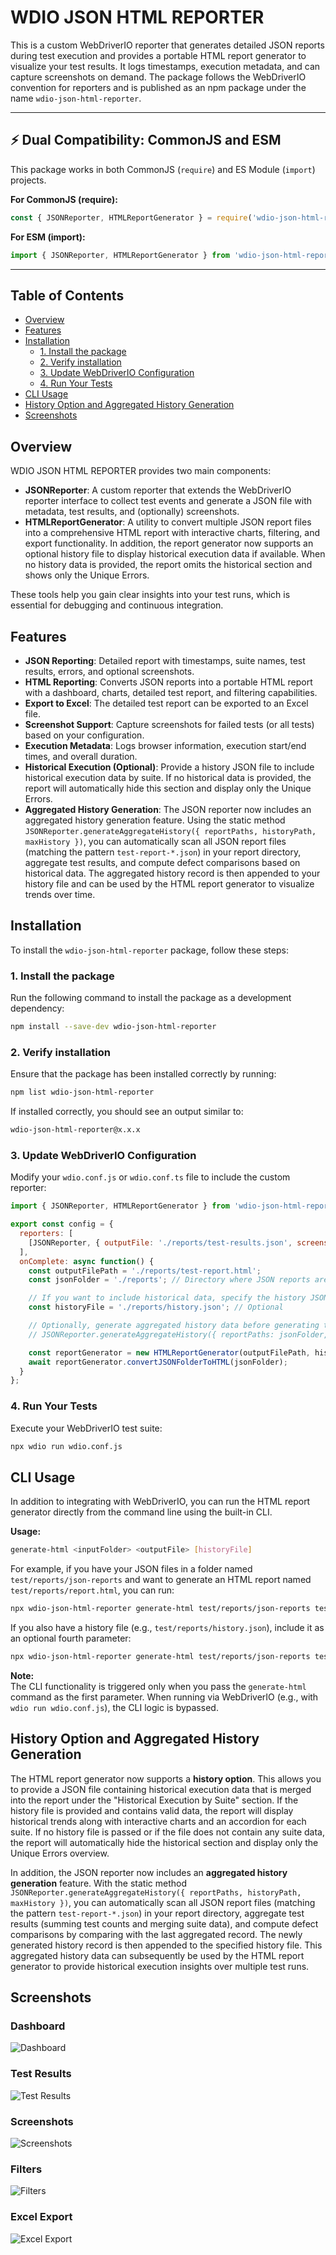 # WDIO JSON HTML REPORTER

This is a custom WebDriverIO reporter that generates detailed JSON reports during test execution and provides a portable HTML report generator to visualize your test results. It logs timestamps, execution metadata, and can capture screenshots on demand. The package follows the WebDriverIO convention for reporters and is published as an npm package under the name `wdio-json-html-reporter`.

---

## ⚡️ Dual Compatibility: CommonJS and ESM

This package works in both CommonJS (`require`) and ES Module (`import`) projects.

**For CommonJS (require):**
```js
const { JSONReporter, HTMLReportGenerator } = require('wdio-json-html-reporter');
```

**For ESM (import):**
```js
import { JSONReporter, HTMLReportGenerator } from 'wdio-json-html-reporter';
```

---

## Table of Contents

- [Overview](#overview)
- [Features](#features)
- [Installation](#installation)
  - [1. Install the package](#1-install-the-package)
  - [2. Verify installation](#2-verify-installation)
  - [3. Update WebDriverIO Configuration](#3-update-webdriverio-configuration)
  - [4. Run Your Tests](#4-run-your-tests)
- [CLI Usage](#cli-usage)
- [History Option and Aggregated History Generation](#history-option-and-aggregated-history-generation)
- [Screenshots](#screenshots)

## Overview

WDIO JSON HTML REPORTER provides two main components:

- **JSONReporter**: A custom reporter that extends the WebDriverIO reporter interface to collect test events and generate a JSON file with metadata, test results, and (optionally) screenshots.
- **HTMLReportGenerator**: A utility to convert multiple JSON report files into a comprehensive HTML report with interactive charts, filtering, and export functionality. In addition, the report generator now supports an optional history file to display historical execution data if available. When no history data is provided, the report omits the historical section and shows only the Unique Errors.

These tools help you gain clear insights into your test runs, which is essential for debugging and continuous integration.

## Features

- **JSON Reporting**: Detailed report with timestamps, suite names, test results, errors, and optional screenshots.
- **HTML Reporting**: Converts JSON reports into a portable HTML report with a dashboard, charts, detailed test report, and filtering capabilities.
- **Export to Excel**: The detailed test report can be exported to an Excel file.
- **Screenshot Support**: Capture screenshots for failed tests (or all tests) based on your configuration.
- **Execution Metadata**: Logs browser information, execution start/end times, and overall duration.
- **Historical Execution (Optional)**: Provide a history JSON file to include historical execution data by suite. If no historical data is provided, the report will automatically hide this section and display only the Unique Errors.
- **Aggregated History Generation**: The JSON reporter now includes an aggregated history generation feature. Using the static method `JSONReporter.generateAggregateHistory({ reportPaths, historyPath, maxHistory })`, you can automatically scan all JSON report files (matching the pattern `test-report-*.json`) in your report directory, aggregate test results, and compute defect comparisons based on historical data. The aggregated history record is then appended to your history file and can be used by the HTML report generator to visualize trends over time.

## Installation

To install the `wdio-json-html-reporter` package, follow these steps:

### 1. Install the package

Run the following command to install the package as a development dependency:

```bash
npm install --save-dev wdio-json-html-reporter
```

### 2. Verify installation

Ensure that the package has been installed correctly by running:

```bash
npm list wdio-json-html-reporter
```

If installed correctly, you should see an output similar to:

```bash
wdio-json-html-reporter@x.x.x
```

### 3. Update WebDriverIO Configuration

Modify your `wdio.conf.js` or `wdio.conf.ts` file to include the custom reporter:

```javascript
import { JSONReporter, HTMLReportGenerator } from 'wdio-json-html-reporter';

export const config = {
  reporters: [
    [JSONReporter, { outputFile: './reports/test-results.json', screenshotOption: 'OnFailure' }],  // Options: "No", "OnFailure", "Full"
  ],
  onComplete: async function() {
    const outputFilePath = './reports/test-report.html';
    const jsonFolder = './reports'; // Directory where JSON reports are saved

    // If you want to include historical data, specify the history JSON file path here.
    const historyFile = './reports/history.json'; // Optional

    // Optionally, generate aggregated history data before generating the HTML report.
    // JSONReporter.generateAggregateHistory({ reportPaths: jsonFolder, historyPath: historyFile });

    const reportGenerator = new HTMLReportGenerator(outputFilePath, historyFile);
    await reportGenerator.convertJSONFolderToHTML(jsonFolder);
  }
};
```

### 4. Run Your Tests

Execute your WebDriverIO test suite:

```bash
npx wdio run wdio.conf.js
```

## CLI Usage

In addition to integrating with WebDriverIO, you can run the HTML report generator directly from the command line using the built-in CLI.

**Usage:**

```bash
generate-html <inputFolder> <outputFile> [historyFile]
```

For example, if you have your JSON files in a folder named `test/reports/json-reports` and want to generate an HTML report named `test/reports/report.html`, you can run:

```bash
npx wdio-json-html-reporter generate-html test/reports/json-reports test/reports/report.html
```

If you also have a history file (e.g., `test/reports/history.json`), include it as an optional fourth parameter:

```bash
npx wdio-json-html-reporter generate-html test/reports/json-reports test/reports/report.html test/reports/history.json
```

**Note:**  
The CLI functionality is triggered only when you pass the `generate-html` command as the first parameter. When running via WebDriverIO (e.g., with `wdio run wdio.conf.js`), the CLI logic is bypassed.

## History Option and Aggregated History Generation

The HTML report generator now supports a **history option**. This allows you to provide a JSON file containing historical execution data that is merged into the report under the "Historical Execution by Suite" section. If the history file is provided and contains valid data, the report will display historical trends along with interactive charts and an accordion for each suite. If no history file is passed or if the file does not contain any suite data, the report will automatically hide the historical section and display only the Unique Errors overview.

In addition, the JSON reporter now includes an **aggregated history generation** feature. With the static method `JSONReporter.generateAggregateHistory({ reportPaths, historyPath, maxHistory })`, you can automatically scan all JSON report files (matching the pattern `test-report-*.json`) in your report directory, aggregate test results (summing test counts and merging suite data), and compute defect comparisons by comparing with the last aggregated record. The newly generated history record is then appended to the specified history file. This aggregated history data can subsequently be used by the HTML report generator to provide historical execution insights over multiple test runs.

## Screenshots

### Dashboard  
![Dashboard](https://github.com/aswinchembath/wdio-json-html-reporter/blob/main/lib/assets/dashboard.png)

### Test Results  
![Test Results](https://github.com/aswinchembath/wdio-json-html-reporter/blob/main/lib/assets/testdetails.png)

### Screenshots  
![Screenshots](https://github.com/aswinchembath/wdio-json-html-reporter/blob/main/lib/assets/screesnshots.png)

### Filters  
![Filters](https://github.com/aswinchembath/wdio-json-html-reporter/blob/main/lib/assets/filters.png)

### Excel Export  
![Excel Export](https://github.com/aswinchembath/wdio-json-html-reporter/blob/main/lib/assets/exportedfile.png)
